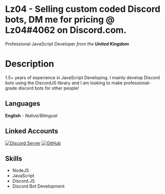 # Lz04 - Selling custom coded Discord bots, DM me for pricing @ Lz04#4062 on Discord.com.

Professional JavaScript Developer _from the **United Kingdom**_


# Description

1.5+ years of experience in JavaScript Developing. I mainly develop Discord bots using the DiscordJS library and I am looking to make professional-grade discord bots for other people!

## Languages

**English**  - *Native/Bilingual*

## Linked Accounts

[![Discord Server](https://img.icons8.com/fluent/48/000000/discord-new-logo.png)](https://discord.com/invite/DeAHsPN/)
[![GitHub](https://img.icons8.com/fluent/48/000000/github.png)](https://github.com/lz0408/)

## Skills

* NodeJS
* JavaScript
* Discord.JS
* Discord Bot Development
